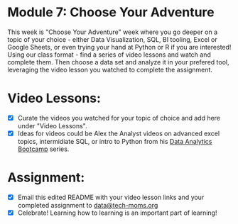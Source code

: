 # Module 7: Choose Your Adventure 

This week is "Choose Your Adventure" week where you go deeper on a topic of your choice - either Data Visualization, SQL, BI tooling, Excel or Google Sheets, or even trying your hand at Python or R if you are interested! Using our class format  - find a series of video lessons and watch and complete them. Then choose a data set and analyze it in your prefered tool, leveraging the video lesson you watched to complete the assignment. 

# Video Lessons: 

- [x] Curate the videos you watched for your topic of choice and add here under "Video Lessons".
- [x] Ideas for videos could be Alex the Analyst videos on advanced excel topics, intermidiate SQL, or intro to Python from his [Data Analytics Bootcamp](https://www.youtube.com/watch?v=PSNXoAs2FtQ) series.

# Assignment: 

- [x] Email this edited README with your video lesson links and your completed assignment to data@tech-moms.org
- [x] Celebrate! Learning how to learning is an important part of learning! 
